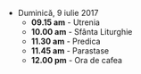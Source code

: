 
* <label>Duminică, 9 iulie 2017</label>
  * **09.15 am** - Utrenia
  * **10.00 am** - Sfânta Liturghie
  * **11.30 am** - Predica  
  * **11.45 am** - Parastase
  * **12.00 pm** - Ora de cafea
